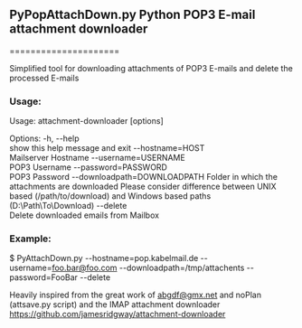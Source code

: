 ## PyPopAttachDown.py Python POP3 E-mail attachment downloader
=====================

Simplified tool for downloading attachments of POP3 E-mails and delete the processed E-mails

### Usage:

Usage: attachment-downloader [options]

Options:
-h, --help            
  show this help message and exit
--hostname=HOST       
  Mailserver Hostname
--username=USERNAME   
  POP3 Username
--password=PASSWORD   
  POP3 Password
--downloadpath=DOWNLOADPATH
  Folder in which the attachments are downloaded
  Please consider difference between UNIX based (/path/to/download)
  and Windows based paths (D:\\Path\\To\\Download)
--delete       
  Delete downloaded emails from Mailbox

### Example:

$ PyAttachDown.py --hostname=pop.kabelmail.de --username=foo.bar@foo.com --downloadpath=/tmp/attachents --password=FooBar --delete


Heavily inspired from the great work of abgdf@gmx.net and noPlan (attsave.py script) and the IMAP attachment downloader https://github.com/jamesridgway/attachment-downloader
